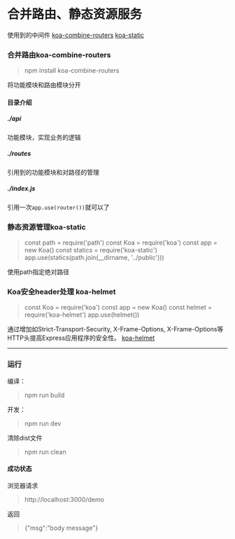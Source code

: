 # 合并路由、静态资源服务
使用到的中间件
[koa-combine-routers](https://www.npmjs.com/package/koa-combine-routers)
[koa-static](https://www.npmjs.com/package/koa-static)


### 合并路由koa-combine-routers
> npm install koa-combine-routers

将功能模块和路由模块分开

#### 目录介绍

##### ./api
功能模块，实现业务的逻辑

##### ./routes
引用到的功能模块和对路径的管理

##### ./index.js
引用一次`app.use(router())`就可以了


### 静态资源管理koa-static
> const path = require('path')
> const Koa = require('koa')
> const app = new Koa()
> const statics = require('koa-static')
> app.use(statics(path.join(__dirname, '../public')))

使用path指定绝对路径

### Koa安全header处理 koa-helmet
> const Koa = require('koa')
> const app = new Koa()
> const helmet = require('koa-helmet')
> app.use(helmet())

通过增加如Strict-Transport-Security, X-Frame-Options, X-Frame-Options等HTTP头提高Express应用程序的安全性。
[koa-helmet](https://www.npmjs.com/package/koa-helmet)


****

### 运行

编译：
> npm run build

开发：
> npm run dev

清除dist文件
> npm run clean

#### 成功状态
浏览器请求
> http://localhost:3000/demo

返回
> {"msg":"body message"}